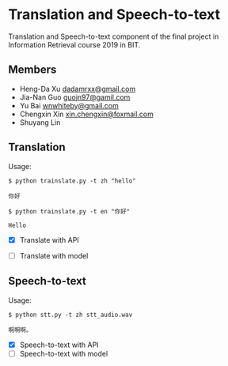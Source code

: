# Translation and Speech-to-text 

Translation and Speech-to-text component of the final project in Information Retrieval course 2019 in BIT.

## Members

- Heng-Da Xu [dadamrxx@gmail.com](dadamrxx@gmail.com)
- Jia-Nan Guo [guojn97@gamil.com](guojn97@gamil.com)
- Yu Bai [wnwhiteby@gmail.com](wnwhiteby@gmail.com)
- Chengxin Xin [xin.chengxin@foxmail.com](https://github.com/fihxc)
- Shuyang Lin

## Translation

Usage:
```shell
$ python trainslate.py -t zh "hello"

你好

$ python trainslate.py -t en "你好"

Hello
```

- [x] Translate with API  
- [ ] Translate with model


## Speech-to-text

Usage:
```shell
$ python stt.py -t zh stt_audio.wav

啊啊啊。
```

- [x] Speech-to-text with API  
- [ ] Speech-to-text with model
